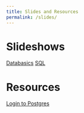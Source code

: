 ```yaml
---
title: Slides and Resources
permalink: /slides/
---
```


# Slideshows

[Databasics](/CIS112/slides/databasics)
[SQL](/CIS112/slides/sql)

# Resources

[Login to Postgres](/CIS112/login)

